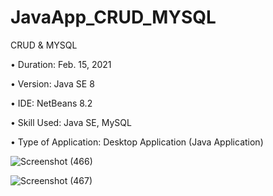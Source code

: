 # JavaApp_CRUD_MYSQL

CRUD & MYSQL

• Duration: Feb. 15, 2021

• Version: Java SE 8

• IDE: NetBeans 8.2

• Skill Used: Java SE, MySQL

• Type of Application: Desktop Application (Java Application)

![Screenshot (466)](https://user-images.githubusercontent.com/55613764/107961402-d3b2cd00-6fe0-11eb-9542-c251f646eeda.png)

![Screenshot (467)](https://user-images.githubusercontent.com/55613764/107961409-d8778100-6fe0-11eb-99b6-ece5eb0df150.png)
